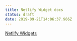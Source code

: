 ```yaml
---
title: Netlify Widget docs
status: draft
date: 2019-09-21T14:06:37.966Z
---
```

[Netlify Widgets](https://www.netlifycms.org/docs/widgets/#select)
